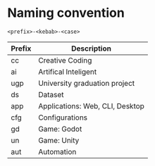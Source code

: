 # Naming convention

```
<prefix>-<kebab>-<case>
```

| Prefix | Description                     |
| ------ | ------------------------------- |
| cc     | Creative Coding                 |
| ai     | Artifical Inteligent            |
| ugp    | University graduation project   |
| ds     | Dataset                         |
| app    | Applications: Web, CLI, Desktop |
| cfg    | Configurations                  |
| gd     | Game: Godot                     |
| un     | Game: Unity                     |
| aut    | Automation                      |
